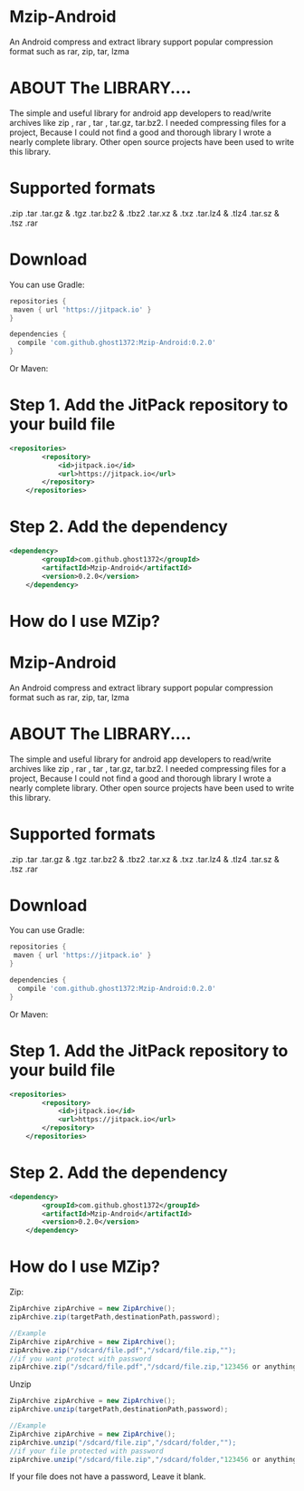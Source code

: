 # Mzip-Android
An Android compress and extract library support popular compression format such as rar, zip, tar, lzma

# ABOUT The LIBRARY....

The simple and useful library for android app developers to read/write archives like zip , rar , tar , tar.gz, tar.bz2.
I needed compressing files for a project, Because I could not find a good and thorough library I wrote a nearly complete library.
Other open source projects have been used to write this library.

# Supported formats
.zip
.tar
.tar.gz & .tgz
.tar.bz2 & .tbz2
.tar.xz & .txz
.tar.lz4 & .tlz4
.tar.sz & .tsz
.rar

# Download
You can use Gradle:
```gradle
repositories {
 maven { url 'https://jitpack.io' }
}

dependencies {
  compile 'com.github.ghost1372:Mzip-Android:0.2.0'
}
```
Or Maven:
# Step 1. Add the JitPack repository to your build file
```xml
<repositories>
		<repository>
		    <id>jitpack.io</id>
		    <url>https://jitpack.io</url>
		</repository>
	</repositories>
```
# Step 2. Add the dependency
```xml
<dependency>
	    <groupId>com.github.ghost1372</groupId>
	    <artifactId>Mzip-Android</artifactId>
	    <version>0.2.0</version>
	</dependency>
```
# How do I use MZip?
# Mzip-Android
An Android compress and extract library support popular compression format such as rar, zip, tar, lzma

# ABOUT The LIBRARY....

The simple and useful library for android app developers to read/write archives like zip , rar , tar , tar.gz, tar.bz2.
I needed compressing files for a project, Because I could not find a good and thorough library I wrote a nearly complete library.
Other open source projects have been used to write this library.

# Supported formats
.zip
.tar
.tar.gz & .tgz
.tar.bz2 & .tbz2
.tar.xz & .txz
.tar.lz4 & .tlz4
.tar.sz & .tsz
.rar

# Download
You can use Gradle:
```gradle
repositories {
 maven { url 'https://jitpack.io' }
}

dependencies {
  compile 'com.github.ghost1372:Mzip-Android:0.2.0'
}
```
Or Maven:
# Step 1. Add the JitPack repository to your build file
```xml
<repositories>
		<repository>
		    <id>jitpack.io</id>
		    <url>https://jitpack.io</url>
		</repository>
	</repositories>
```
# Step 2. Add the dependency
```xml
<dependency>
	    <groupId>com.github.ghost1372</groupId>
	    <artifactId>Mzip-Android</artifactId>
	    <version>0.2.0</version>
	</dependency>
```
# How do I use MZip?
Zip:
```java
ZipArchive zipArchive = new ZipArchive();
zipArchive.zip(targetPath,destinationPath,password);

//Example
ZipArchive zipArchive = new ZipArchive();
zipArchive.zip("/sdcard/file.pdf","/sdcard/file.zip,"");
//if you want protect with password
zipArchive.zip("/sdcard/file.pdf","/sdcard/file.zip,"123456 or anything you want");
```
Unzip
```java
ZipArchive zipArchive = new ZipArchive();
zipArchive.unzip(targetPath,destinationPath,password);

//Example
ZipArchive zipArchive = new ZipArchive();
zipArchive.unzip("/sdcard/file.zip","/sdcard/folder,"");
//if your file protected with password
zipArchive.unzip("/sdcard/file.zip","/sdcard/folder,"123456 or anything you want");
```
If your file does not have a password, Leave it blank.
